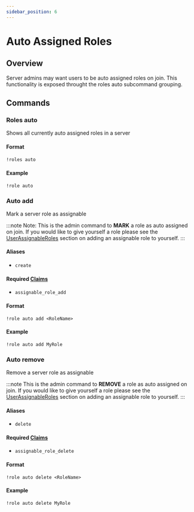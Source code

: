 ```yaml
---
sidebar_position: 6
---
```

# Auto Assigned Roles

## Overview

Server admins may want users to be auto assigned roles on join. This functionality is exposed throught the roles auto subcommand grouping.

## Commands

### Roles auto
Shows all currently auto assigned roles in a server 

#### Format
```txt title="List all auto assigned roles in the server"
!roles auto
```
#### Example

```
!role auto
```
### Auto add
Mark a server role as assignable

:::note
Note: This is the admin command to **MARK** a role as auto assigned on join. 
If you would like to give yourself a role please see the [UserAssignableRoles](./UserAssignableRoles.md) section on adding an assignable role to yourself.
:::

#### Aliases
* `create`

#### Required [Claims](../Claims.md)
* `assignable_role_add`

#### Format

```
!role auto add <RoleName>
```
#### Example

```
!role auto add MyRole 
```

### Auto remove
Remove a server role as assignable

:::note
This is the admin command to **REMOVE** a role as auto assigned on join. 
If you would like to give yourself a role please see the [UserAssignableRoles](./UserAssignableRoles.md) section on adding an assignable role to yourself.
:::

#### Aliases
* `delete`

#### Required [Claims](../Claims.md)
* `assignable_role_delete`

#### Format

```
!role auto delete <RoleName>
```
#### Example

```
!role auto delete MyRole 
```